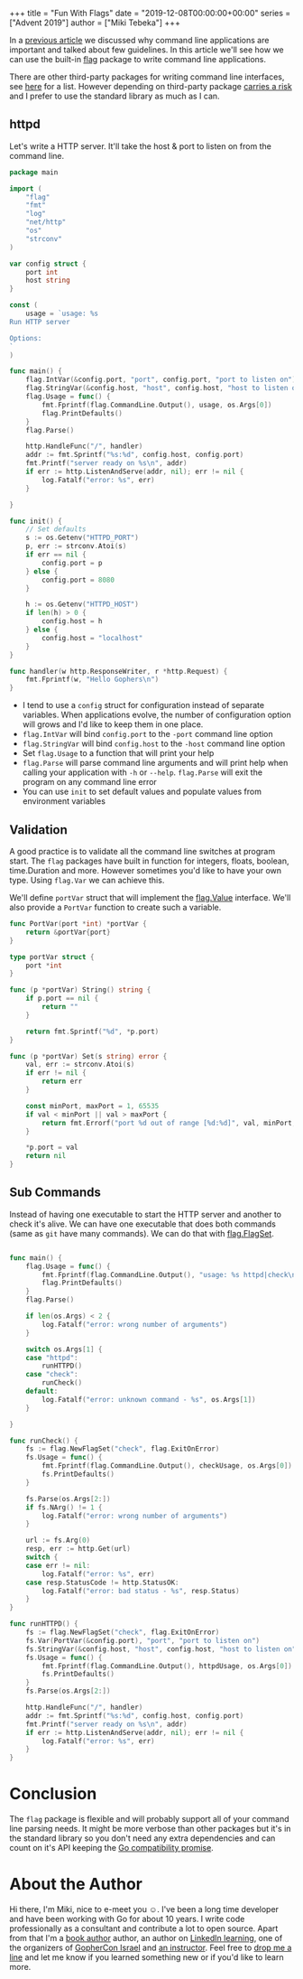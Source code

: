 +++
title = "Fun With Flags"
date = "2019-12-08T00:00:00+00:00"
series = ["Advent 2019"]
author = ["Miki Tebeka"]
+++

In a [previous article](FIXME) we discussed why command line applications are
important and talked about few guidelines. In this article we'll see how we can
use the built-in [flag](https://golang.org/pkg/flag/) package to write command
line applications.

There are other third-party packages for writing command line interfaces, see
[here](https://github.com/avelino/awesome-go#command-line) for a list. However
depending on third-party package [carries a
risk](https://research.swtch.com/deps) and I prefer to use the standard library
as much as I can.

## httpd

Let's write a HTTP server. It'll take the host & port to listen on from the
command line.

```go
package main

import (
	"flag"
	"fmt"
	"log"
	"net/http"
	"os"
	"strconv"
)

var config struct {
	port int
	host string
}

const (
	usage = `usage: %s
Run HTTP server

Options:
`
)

func main() {
	flag.IntVar(&config.port, "port", config.port, "port to listen on")
	flag.StringVar(&config.host, "host", config.host, "host to listen on")
	flag.Usage = func() {
		fmt.Fprintf(flag.CommandLine.Output(), usage, os.Args[0])
		flag.PrintDefaults()
	}
	flag.Parse()

	http.HandleFunc("/", handler)
	addr := fmt.Sprintf("%s:%d", config.host, config.port)
	fmt.Printf("server ready on %s\n", addr)
	if err := http.ListenAndServe(addr, nil); err != nil {
		log.Fatalf("error: %s", err)
	}

}

func init() {
	// Set defaults
	s := os.Getenv("HTTPD_PORT")
	p, err := strconv.Atoi(s)
	if err == nil {
		config.port = p
	} else {
		config.port = 8080
	}

	h := os.Getenv("HTTPD_HOST")
	if len(h) > 0 {
		config.host = h
	} else {
		config.host = "localhost"
	}
}

func handler(w http.ResponseWriter, r *http.Request) {
	fmt.Fprintf(w, "Hello Gophers\n")
}

```

- I tend to use a `config` struct for configuration instead of separate
  variables. When applications evolve, the number of configuration option will
  grows and I'd like to keep them in one place.
- `flag.IntVar` will bind `config.port` to the `-port` command line option
- `flag.StringVar` will bind `config.host` to the `-host` command line option
- Set `flag.Usage` to a function that will print your help
- `flag.Parse` will parse command line arguments and will print help when
  calling your application with `-h` or `--help`. `flag.Parse` will exit the
  program on any command line error
- You can use `init` to set default values and populate values from environment
  variables

## Validation

A good practice is to validate all the command line switches at program start.
The `flag` packages have built in function for integers, floats, boolean,
time.Duration and more. However sometimes you'd like to have your own type.
Using `flag.Var` we can achieve this.

We'll define `portVar` struct that will implement the
[flag.Value](https://golang.org/pkg/flag/#Value) interface. We'll also provide
a `PortVar` function to create such a variable.

```go
func PortVar(port *int) *portVar {
	return &portVar{port}
}

type portVar struct {
	port *int
}

func (p *portVar) String() string {
	if p.port == nil {
		return ""
	}

	return fmt.Sprintf("%d", *p.port)
}

func (p *portVar) Set(s string) error {
	val, err := strconv.Atoi(s)
	if err != nil {
		return err
	}

	const minPort, maxPort = 1, 65535
	if val < minPort || val > maxPort {
		return fmt.Errorf("port %d out of range [%d:%d]", val, minPort, maxPort)
	}

	*p.port = val
	return nil
}
```

## Sub Commands

Instead of having one executable to start the HTTP server and another to check
it's alive. We can have one executable that does both commands (same as `git`
have many commands). We can do that with [flag.FlagSet](https://golang.org/pkg/flag/#FlagSet).

```go

func main() {
	flag.Usage = func() {
		fmt.Fprintf(flag.CommandLine.Output(), "usage: %s httpd|check\n", os.Args[0])
		flag.PrintDefaults()
	}
	flag.Parse()

	if len(os.Args) < 2 {
		log.Fatalf("error: wrong number of arguments")
	}

	switch os.Args[1] {
	case "httpd":
		runHTTPD()
	case "check":
		runCheck()
	default:
		log.Fatalf("error: unknown command - %s", os.Args[1])
	}

}

func runCheck() {
	fs := flag.NewFlagSet("check", flag.ExitOnError)
	fs.Usage = func() {
		fmt.Fprintf(flag.CommandLine.Output(), checkUsage, os.Args[0])
		fs.PrintDefaults()
	}

	fs.Parse(os.Args[2:])
	if fs.NArg() != 1 {
		log.Fatalf("error: wrong number of arguments")
	}

	url := fs.Arg(0)
	resp, err := http.Get(url)
	switch {
	case err != nil:
		log.Fatalf("error: %s", err)
	case resp.StatusCode != http.StatusOK:
		log.Fatalf("error: bad status - %s", resp.Status)
	}
}

func runHTTPD() {
	fs := flag.NewFlagSet("check", flag.ExitOnError)
	fs.Var(PortVar(&config.port), "port", "port to listen on")
	fs.StringVar(&config.host, "host", config.host, "host to listen on")
	fs.Usage = func() {
		fmt.Fprintf(flag.CommandLine.Output(), httpdUsage, os.Args[0])
		fs.PrintDefaults()
	}
	fs.Parse(os.Args[2:])

	http.HandleFunc("/", handler)
	addr := fmt.Sprintf("%s:%d", config.host, config.port)
	fmt.Printf("server ready on %s\n", addr)
	if err := http.ListenAndServe(addr, nil); err != nil {
		log.Fatalf("error: %s", err)
	}
}
```


# Conclusion

The `flag` package is flexible and will probably support all of your command
line parsing needs. It might be more verbose than other packages but it's in
the standard library so you don't need any extra dependencies and can count on
it's API keeping the [Go compatibility
promise](https://golang.org/doc/go1compat).


# About the Author
Hi there, I'm Miki, nice to e-meet you ☺. I've been a long time developer and
have been working with Go for about 10 years. I write code professionally as
a consultant and contribute a lot to open source. Apart from that I'm a [book
author](https://www.amazon.com/Forging-Python-practices-lessons-developing-ebook/dp/B07C1SH5MP) author, an author on [LinkedIn
learning](https://www.linkedin.com/learning/search?keywords=miki+tebeka), one of
the organizers of [GopherCon Israel](https://www.gophercon.org.il/) and [an
instructor](https://www.353.solutions/workshops).  Feel free to [drop me a
line](mailto:miki@353solutions.com) and let me know if you learned something
new or if you'd like to learn more.
